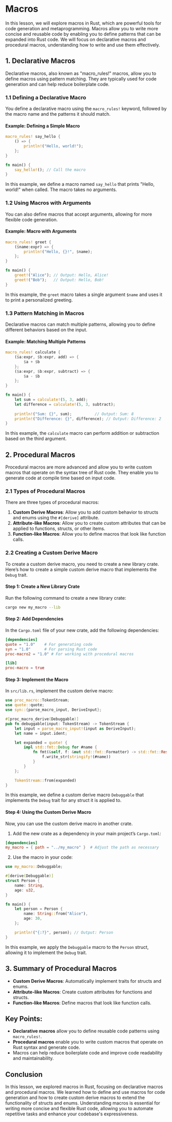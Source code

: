 # Macros

In this lesson, we will explore macros in Rust, which are powerful tools for code generation and metaprogramming. Macros allow you to write more concise and reusable code by enabling you to define patterns that can be expanded into Rust code. We will focus on declarative macros and procedural macros, understanding how to write and use them effectively.

## 1. Declarative Macros

Declarative macros, also known as "macro_rules!" macros, allow you to define macros using pattern matching. They are typically used for code generation and can help reduce boilerplate code.

### 1.1 Defining a Declarative Macro

You define a declarative macro using the `macro_rules!` keyword, followed by the macro name and the patterns it should match.

#### Example: Defining a Simple Macro

```rust
macro_rules! say_hello {
    () => {
        println!("Hello, world!");
    };
}

fn main() {
    say_hello!(); // Call the macro
}
```

In this example, we define a macro named `say_hello` that prints "Hello, world!" when called. The macro takes no arguments.

### 1.2 Using Macros with Arguments

You can also define macros that accept arguments, allowing for more flexible code generation.

#### Example: Macro with Arguments

```rust
macro_rules! greet {
    ($name:expr) => {
        println!("Hello, {}!", $name);
    };
}

fn main() {
    greet!("Alice"); // Output: Hello, Alice!
    greet!("Bob");   // Output: Hello, Bob!
}
```

In this example, the `greet` macro takes a single argument `$name` and uses it to print a personalized greeting.

### 1.3 Pattern Matching in Macros

Declarative macros can match multiple patterns, allowing you to define different behaviors based on the input.

#### Example: Matching Multiple Patterns

```rust
macro_rules! calculate {
    ($a:expr, $b:expr, add) => {
        $a + $b
    };
    ($a:expr, $b:expr, subtract) => {
        $a - $b
    };
}

fn main() {
    let sum = calculate!(5, 3, add);
    let difference = calculate!(5, 3, subtract);
    
    println!("Sum: {}", sum);          // Output: Sum: 8
    println!("Difference: {}", difference); // Output: Difference: 2
}
```

In this example, the `calculate` macro can perform addition or subtraction based on the third argument.

## 2. Procedural Macros

Procedural macros are more advanced and allow you to write custom macros that operate on the syntax tree of Rust code. They enable you to generate code at compile time based on input code.

### 2.1 Types of Procedural Macros

There are three types of procedural macros:

1. **Custom Derive Macros**: Allow you to add custom behavior to structs and enums using the `#[derive]` attribute.
2. **Attribute-like Macros**: Allow you to create custom attributes that can be applied to functions, structs, or other items.
3. **Function-like Macros**: Allow you to define macros that look like function calls.

### 2.2 Creating a Custom Derive Macro

To create a custom derive macro, you need to create a new library crate. Here’s how to create a simple custom derive macro that implements the `Debug` trait.

#### Step 1: Create a New Library Crate

Run the following command to create a new library crate:

```bash
cargo new my_macro --lib
```

#### Step 2: Add Dependencies

In the `Cargo.toml` file of your new crate, add the following dependencies:

```toml
[dependencies]
quote = "1.0"    # For generating code
syn = "1.0"      # For parsing Rust code
proc-macro2 = "1.0" # For working with procedural macros

[lib]
proc-macro = true
```

#### Step 3: Implement the Macro

In `src/lib.rs`, implement the custom derive macro:

```rust
use proc_macro::TokenStream;
use quote::quote;
use syn::{parse_macro_input, DeriveInput};

#[proc_macro_derive(Debuggable)]
pub fn debuggable(input: TokenStream) -> TokenStream {
    let input = parse_macro_input!(input as DeriveInput);
    let name = input.ident;

    let expanded = quote! {
        impl std::fmt::Debug for #name {
            fn fmt(&self, f: &mut std::fmt::Formatter) -> std::fmt::Result {
                f.write_str(stringify!(#name))
            }
        }
    };

    TokenStream::from(expanded)
}
```

In this example, we define a custom derive macro `Debuggable` that implements the `Debug` trait for any struct it is applied to.

#### Step 4: Using the Custom Derive Macro

Now, you can use the custom derive macro in another crate.

1. Add the new crate as a dependency in your main project’s `Cargo.toml`:

```toml
[dependencies]
my_macro = { path = "../my_macro" }  # Adjust the path as necessary
```

2. Use the macro in your code:

```rust
use my_macro::Debuggable;

#[derive(Debuggable)]
struct Person {
    name: String,
    age: u32,
}

fn main() {
    let person = Person {
        name: String::from("Alice"),
        age: 30,
    };

    println!("{:?}", person); // Output: Person
}
```

In this example, we apply the `Debuggable` macro to the `Person` struct, allowing it to implement the `Debug` trait.

## 3. Summary of Procedural Macros

- **Custom Derive Macros**: Automatically implement traits for structs and enums.
- **Attribute-like Macros**: Create custom attributes for functions and structs.
- **Function-like Macros**: Define macros that look like function calls.

## Key Points:
- **Declarative macros** allow you to define reusable code patterns using `macro_rules!`.
- **Procedural macros** enable you to write custom macros that operate on Rust syntax and generate code.
- Macros can help reduce boilerplate code and improve code readability and maintainability.

## Conclusion

In this lesson, we explored macros in Rust, focusing on declarative macros and procedural macros. We learned how to define and use macros for code generation and how to create custom derive macros to extend the functionality of structs and enums. Understanding macros is essential for writing more concise and flexible Rust code, allowing you to automate repetitive tasks and enhance your codebase's expressiveness.